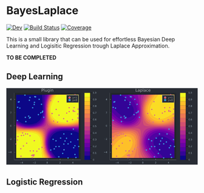 # BayesLaplace

[![Dev](https://img.shields.io/badge/docs-dev-blue.svg)](https://pat-alt.github.io/BayesLaplace.jl/dev)
[![Build Status](https://github.com/pat-alt/BayesLaplace.jl/actions/workflows/CI.yml/badge.svg?branch=main)](https://github.com/pat-alt/BayesLaplace.jl/actions/workflows/CI.yml?query=branch%3Amain)
[![Coverage](https://codecov.io/gh/pat-alt/BayesLaplace.jl/branch/main/graph/badge.svg)](https://codecov.io/gh/pat-alt/BayesLaplace.jl)

This is a small library that can be used for effortless Bayesian Deep Learning and Logisitic Regression trough Laplace Approximation. 

**TO BE COMPLETED**

## Deep Learning

![](docs/src/www/posterior_predictive.png)

## Logistic Regression

